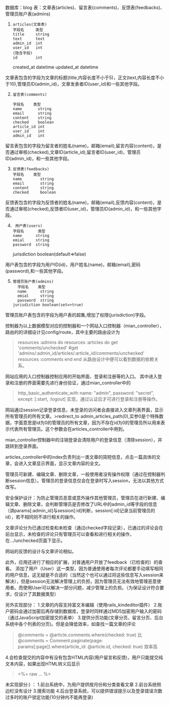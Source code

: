 数据库：blog
表：文章表(articles)、留言表(comments)、反馈表(feedbacks)、管理员账户表(admins)
 1.     articles(文章表)
        字段名     类型                      
        title     string                      
        text      text                      
        admin_id  int
        user_id   int                   
        (隐含字段)
        id        int
     created_at   datetime
     updated_at   datetime
     
  文章表包含的字段为文章的标题(title,内容长度不小于5)，正文(text,内容长度不小于10),管理员ID(admin_id)，文章发表者ID(user_id)和一些其他字段。
  
 2.     留言表(comments)
 
        字段名    类型
        name       string
        email      string
        content    string
        checked    boolean
        article_id int
        user_id    int
        admin_id   int
   
  留言表包含的字段为留言者的姓名(name)，邮箱(email),留言内容(content)，是否通过审核(checked),文章ID(article_id),留言者ID(user_id)，管理员ID(admin_id)，和一些其他字段。
  
 3.     反馈表(feedbacks)
        字段名    类型
        name        string
        email       string
        content     string
        checked     boolean
 
  反馈表包含的字段为反馈者的姓名(name)，邮箱(email),反馈内容(content)，是否通过审核(checked),反馈者ID(user_id)，管理员ID(admin_id)，和一些其他字段。
  
 4.      用户表(users)
        字段名      类型
        name      string
        emial     string
        password  string
      jurisdiction boolean(default=>false)
        
  用户表包含的字段为用户ID(id)，用户姓名(name)，邮箱(email),密码(password),和一些其他字段。
  
 5.     管理员账户表(admins)
          字段名    类型
          name      string
          emial     string
          password  string
        jurisdiction boolean(set=>true)
  
  管理员账户表包含的字段为用户表的超集,增加了权限(jurisdiction)字段。
  
  
控制器为以上数据模型对应的控制器和一个网站入口控制器（mian_controller），路由的的详细设计见config/route，其中主要的路由设计为
>resources :admins do
    resources :articles do
      get 'comments/unchecked'  #get 'admins/:admin_id/articles/:article_id/comments/unchecked'
      resources :comments
    end
  end
从路由设计中便可以看到数据的依赖关系。
 
网站应用的入口控制器控制应用的开始界面、登录和注册等的入口。
其中进入登录和注册的界面需要先进行身份验证，通过mian_controller中的
>  http_basic_authenticate_with name: "admin", password: "secret", except: [:start, :logout]
实现，通过认证后才可进行登录和注册等操作。

网站通过session记录登录信息，未登录的访问者会直接进入文章列表界面，显示所有管理员的所有文章。>redirect_to admin_articles_path(0),实参0是个特殊数据，字面意思是id为0的管理员的所有文章，因为不存在id为0的管理员所以用来表示代表所有管理员。这个参数会在articles_controller中用到。

mian_controller控制器中的注销登录会清除用户的登录信息（清除session），并跳转到登录界面。

articles_controller中的index负责列出一类文章的简短信息，点击一篇具体的文章，会进入文章显示界面，显示文章内容的全文。

管理员可新建、编辑文章、删除文章，一般使用者没有操作权限（通过在控制器判断session信息）。管理员的登录信息仅会在登录时写入session，无法以其他方式改写。

安全保护设计：为防止管理员恶意或意外操作其他管理员，管理员在进行新建、编辑文章、删除文章，会判断管理员是否修改了URL中的admin_id等字段的信息（讲params[:admin_id]与session[:id]判断，session[:id]记录当前管理员的id），若不相同则不进行相关的操作。

文章评论分为已通过检查和未检查（通过checked字段记录），已通过的评论会在前台显示，未检查的评论只有管理员可以查看和进行相关的操作，在.../unchecked页面下显示。

网站的反馈的设计与文章评论相似。

此外，应用还进行了相应的扩展，对普通用户开放了feedback（已检查的）的查看。
添加了用户（User）这一类型，因为普通使用者每次评论都要手动填写相同的用户信息，这无疑是不合适的（当然这个也可以通过将这些信息写入session来解决），但是session无法解决管理上的负担，因为管理员无法有效地管理恶意使用者。而使用User可以解决一部分问题，减少管理上的负担。（为保证设计符合要求，仅设计了其数据类型）
  
另外实现部分：
1.文章的内容支持富文本编辑（使用rails_kindeditor插件）
2.账户密码会通过加密后再存储到数据库，登录时同样通过MD5加密用户输入的密码（通过JavaScript加密提交的表单）
3.提供分页功能(文章分页、留言分页、后台系统中各个列表的分页)。但是会降低效率，如查找一篇文章的评论
>@comments = @article.comments.where(checked: true)
比
>@comments = Comment.paginate(page: params[:page]).where(article_id:  @article.id, checked: true)
效率高

4.会检查提交的内容中有没有包含HTML内容(用户留言和反馈)，用户只能提交纯文本内容，如果出现HTML转义后显示
><%= raw ... %>

未实现部分:) ：
1.前台系统中，为用户提供按月份和分类查看文章
2.前台系统侧边栏没有设计
3.搜索功能
4.后台登录系统，可以提供错误提示以及登录错误次数过多时的账户锁定功能(10分钟内不能再登录)




